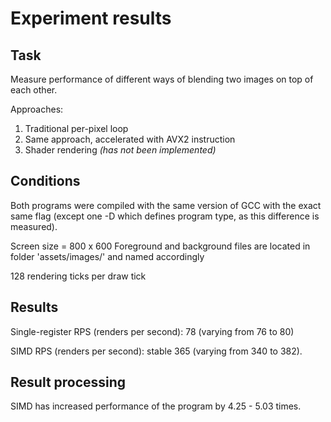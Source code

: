 # Experiment results
## Task
Measure performance of different ways of blending two images on top of each other.

Approaches:
 1. Traditional per-pixel loop
 2. Same approach, accelerated with AVX2 instruction
 3. Shader rendering *(has not been implemented)*

## Conditions
Both programs were compiled with the same version of GCC with the exact same flag (except one -D which defines program type, as this difference is measured).

Screen size = 800 x 600
Foreground and background files are located in folder 'assets/images/' and named accordingly

128 rendering ticks per draw tick

## Results
Single-register RPS (renders per second): 78 (varying from 76 to 80)

SIMD RPS (renders per second): stable 365 (varying from 340 to 382).

## Result processing
SIMD has increased performance of the program by 4.25 - 5.03 times.
